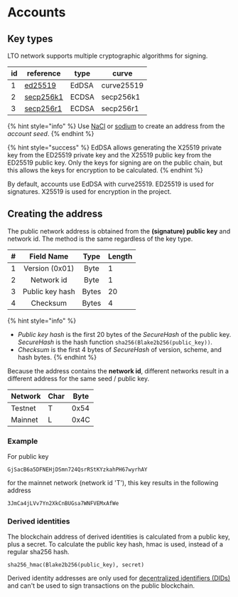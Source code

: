 # Accounts

## Key types

LTO network supports multiple cryptographic algorithms for signing.

| id | reference                 | type  | curve      |
| -- | ------------------------- | ----- | ---------- |
| 1  | [ed25519](ed25519.md)     | EdDSA | curve25519 |
| 2  | [secp256k1](secp256k1.md) | ECDSA | secp256k1  |
| 3  | [secp256r1](secp256r1.md) | ECDSA | secp256r1  |

{% hint style="info" %}
Use [NaCl](https://nacl.cr.yp.to/) or [sodium](https://libsodium.gitbook.io/) to create an address from the _account seed_.
{% endhint %}

{% hint style="success" %}
EdDSA allows generating the X25519 private key from the ED25519 private key and the X25519 public key from the ED25519 public key. Only the keys for signing are on the public chain, but this allows the keys for encryption to be calculated.
{% endhint %}

By default, accounts use EdDSA with curve25519. ED25519 is used for signatures. X25519 is used for encryption in the project.

## Creating the address

The public network address is obtained from the **(signature) public key** and network id. The method is the same regardless of the key type.

| # |    Field Name   |  Type | Length |
| - | :-------------: | :---: | ------ |
| 1 |  Version (0x01) |  Byte | 1      |
| 2 |    Network id   |  Byte | 1      |
| 3 | Public key hash | Bytes | 20     |
| 4 |     Checksum    | Bytes | 4      |

{% hint style="info" %}
* _Public key hash_ is the first 20 bytes of the _SecureHash_ of the public key. _SecureHash_ is the hash function `sha256(Blake2b256(public_key))`.
* _Checksum_ is the first 4 bytes of _SecureHash_ of version, scheme, and hash bytes.
{% endhint %}

Because the address contains the **network id**, different networks result in a different address for the same seed / public key.

| Network | Char | Byte |
| ------- | ---- | ---- |
| Testnet | T    | 0x54 |
| Mainnet | L    | 0x4C |

### Example

For public key

```
GjSacB6a5DFNEHjDSmn724QsrRStKYzkahPH67wyrhAY
```

for the mainnet network (network id 'T'), this key results in the following address

```
3JmCa4jLVv7Yn2XkCnBUGsa7WNFVEMxAfWe
```

### Derived identities

The blockchain address of derived identities is calculated from a public key, plus a secret. To calculate the public key hash, hmac is used, instead of a regular sha256 hash.

```
sha256_hmac(Blake2b256(public_key), secret)
```

Derived identity addresses are only used for [decentralized identifiers (DIDs)](../identities/decentralized-identifiers.md) and can't be used to sign transactions on the public blockchain.
